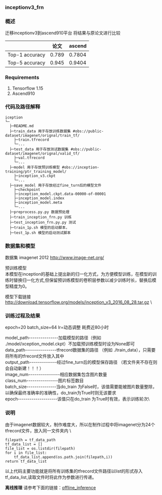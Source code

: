 ###   **inceptionv3_frn** 


###   **概述** 

迁移inceptionv3到ascend910平台
将结果与原论文进行比较

 |                | 论文   | ascend |
|----------------|------|--------|
| Top-1 accuracy | 0.789 | 0.7804  |
| Top-5 accuracy | 0.945 | 0.9404  |

###  Requirements

1. Tensorflow 1.15
2. Ascend910

###   **代码及路径解释** 



```
iception
└─ 
  ├─README.md
  ├─train_data 用于存放训练数据集 #obs://public-dataset/imagenet/orignal/train_tf/ 
  	├─train.tfrecord
  	└─...
  ├─test_data 用于存放测试数据集 #obs://public-dataset/imagenet/orignal/valid_tf/
  	├─val.tfrecord  
  	└─...
  ├─model 用于存放预训练模型 #obs://inception-training/ptr_training_model/
  	├─inception_v3.ckpt
  	└─...
  ├─save_model 用于存放经过fine_turn后的模型文件
  	├─checkpoint
  	├─inception_model.ckpt.data-00000-of-00001
  	├─inception_model.index
  	├─inception_model.meta
  	└─...
  ├─preprocess.py.py 数据预处理
  ├─train_inception_frn.py 训练
  ├─test_inception_frn.py.py 测试
  ├─train_1p.sh 模型的启动脚本，
  ├─test_1p.sh 模型的启动测试脚本
```
###   **数据集和模型** 

数据集 imagenet 2012
http://www.image-net.org/

预训练模型\
本模型在inception的基础上提出新的归一化方式，为方便模型训练，在模型的训练时替换归一化方式,但保留预训练模型的卷积层参数以减少训练时长，替换后模型精度为0。

模型下载链接
http://download.tensorflow.org/models/inception_v3_2016_08_28.tar.gz \



### 训练过程及结果
epoch=20
batch_size=64
lr=动态调整
耗费近80小时

model_path---------------加载模型的路径（例如 ./model/xception_model.ckpt）不加载预训练模型时设为None即可  
data_path----------------tfrecord数据集的路径 （例如 ./train_data），只需要将所有的tfrecord文件放入其中 \
output_path--------------经过fine_turn后的模型保存路径 （若文件夹不存在则会自动新建！！！）\
image_num----------------相应数据集包含图片数量\
class_num----------------图片标签数目\
batch_size---------------当do_train 为False时，该值需要能被图片数量整除，以确保最终准确率的准确性，do_train为True时则无该要求\
epoch--------------------该值只在do_train 为True时有效，表示训练轮次\

### 说明
由于imagenet数据较大，制作难度大，所以在制作过程中将imagenet分为24个tfrecord文件，放入同一文件夹内 \

	filepath = tf_data_path 
	tf_data_list = [] 
	file_list = os.listdir(filepath) 
	for i in file_list: 
		tf_data_list.append(os.path.join(filepath,i)) 
	return tf_data_list  
以上代码主要功能就是将所有训练集的tfrecord文件路径以list的形式存入tf_data_list,读取文件时将此作为参数进行传递。

 **离线推理** 
请参考下面的链接：[offline_inference](https://gitee.com/xiaoqiqiyaya/modelzoo/tree/master/contrib/Research/cv/inceptionv3/inceptionv3_tf_xiaoqiqiya/offline_inference)
